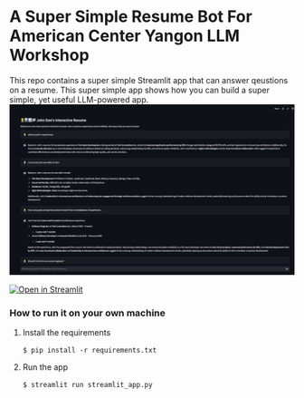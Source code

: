 # A Super Simple Resume Bot For American Center Yangon LLM Workshop

This repo contains a super simple Streamlit app that can answer qeustions on a resume. This super simple app shows how you can build a super simple, yet useful LLM-powered app.
![screenshot](assets/screenshot.png)

[![Open in Streamlit](https://static.streamlit.io/badges/streamlit_badge_black_white.svg)](https://resume-bot.streamlit.app/)

### How to run it on your own machine

1. Install the requirements

   ```
   $ pip install -r requirements.txt
   ```

2. Run the app

   ```
   $ streamlit run streamlit_app.py
   ```
